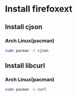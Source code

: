 # Install firefoxext

## Install cjson

### Arch Linux(pacman)
```bash
sudo pacman -S cjson
```

## Install libcurl

### Arch Linux(pacman)
```bash
sudo pacman -S curl
```